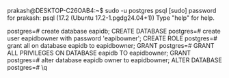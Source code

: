 prakash@DESKTOP-C26OAB4:~$ sudo -u postgres psql
[sudo] password for prakash:
psql (17.2 (Ubuntu 17.2-1.pgdg24.04+1))
Type "help" for help.

postgres=#  create database eapidb;
CREATE DATABASE
postgres=#  create user eapidbowner with password 'eapibowner';
CREATE ROLE
postgres=# grant all on database eapidb to eapidbowner;
GRANT
postgres=# GRANT ALL PRIVILEGES ON DATABASE eapidb TO eapidbowner;
GRANT
postgres=# alter database eapidb owner to eapidbowner;
ALTER DATABASE
postgres=# \q
